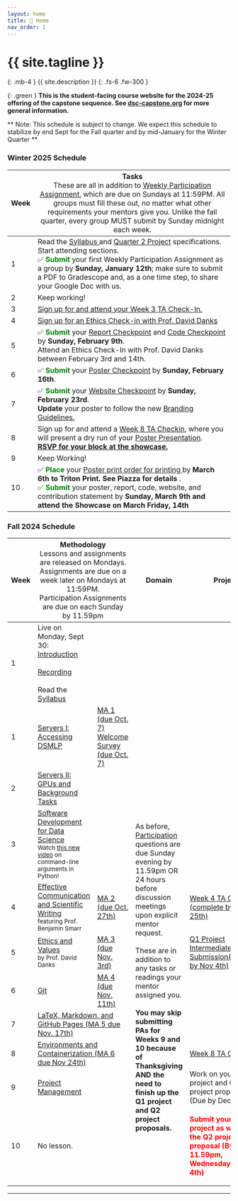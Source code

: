 ```yaml
---
layout: home
title: 🏡 Home 
nav_order: 1
---
```


<!-- {: .warning }
This site is under construction! -->

# {{ site.tagline }}
{: .mb-4 }
{{ site.description }}
{: .fs-6 .fw-300 }

{: .green }
**This is the student-facing course website for the 2024-25 offering of the capstone sequence. See [dsc-capstone.org](https://dsc-capstone.org) for more general information.**

** Note: This schedule is subject to change. We expect this schedule to stabilize by end Sept for the Fall quarter and by mid-January for the Winter Quarter **

### Winter 2025 Schedule

<table>
    <colgroup>
        <col style="width: 2%" />
        <col style="width: 98%" />
    </colgroup>
    <thead class="header">
        <tr>
            <th>Week</th>
            <th colspan=2>Tasks<br><span style="font-weight:normal">These are all in addition to <a href="https://dsc-capstone.org/2024-25/assignments/participation/q2">Weekly Participation Assignment</a>, which are due on Sundays at 11:59PM. All groups must fill these out, no matter what other requirements your mentors give you. Unlike the fall quarter, every group MUST submit by Sunday midnight each week. </span></th>
        </tr>
    </thead>
    <tbody> 
         <tr>
            <td>1</td>
            <td>Read the <a href="https://dsc-capstone.org/2024-25/syllabus"> Syllabus </a> and <a href="https://dsc-capstone.org/2024-25/assignments/projects/q2"> Quarter 2 Project</a> specifications.<br>Start attending sections.<br>✅ <b style="color:green">Submit</b> your first Weekly Participation Assignment as a group by <b>Sunday, January 12th</b>; make sure to submit a PDF to Gradescope and, as a one time step, to share your Google Doc with us.</td>
        </tr>
        <tr>
            <td>2</td>
            <td>Keep working!</td>
        </tr>
        <tr>
            <td> 3 </td>
            <td><a href="https://dsc-capstone.org/2024-25/assignments/projects/q2-week3-checkin">Sign up for and attend your Week 3 TA Check-In.</a></td>
        </tr>
        <tr>
            <td>4</td>
            <td> <a href="https://dsc-capstone.org/2024-25/assignments/projects/q2-ethics-checkin">Sign up for an Ethics Check-in with Prof. David Danks</a></td>
        </tr>
        <tr>
            <td>5</td>
            <td> ✅ <b style="color:green">Submit</b> your <a href="https://dsc-capstone.org/2024-25/assignments/projects/q2/report">Report Checkpoint</a> and <a href="https://dsc-capstone.org/2024-25/assignments/projects/q2/code"> Code Checkpoint</a> by <b>Sunday, February 9th</b>.<br>Attend an Ethics Check-In with Prof. David Danks between February 3rd and 14th.</td>
        </tr>
        <tr>
            <td>6</td>
            <td>✅ <b style="color:green">Submit</b> your <a href="https://dsc-capstone.org/2024-25/assignments/projects/q2/poster-presentation"> Poster Checkpoint</a> by  <b>Sunday, February 16th</b>. </td>
        </tr>
        <tr>
            <td>7</td>
            <td>✅ <b style="color:green">Submit</b> your <a href="https://dsc-capstone.org/2024-25/assignments/projects/q2/website"> Website Checkpoint</a> by  <b>Sunday, February 23rd</b>.<br> <b>Update</b> your poster to follow the new <a href="https://dsc-capstone.org/2024-25/assignments/projects/q2/poster-presentation#branding"> Branding Guidelines.</a> </td>
        </tr>
        <tr>
            <td>8</td>
            <td>Sign up for and attend a <a href="https://dsc-capstone.org/2024-25/assignments/projects/q2-week8-checkin"> Week 8 TA Checkin</a>, where you will present a dry run of your <a href="https://dsc-capstone.org/2024-25/assignments/projects/q2/poster-presentation">Poster Presentation</a>.<br><b><a href="https://dsc-capstone.org/showcase-25">RSVP for your block at the showcase.</a></b>  </td>
        </tr>
        <tr>
            <td>9</td>
            <td>Keep Working!</td>
        </tr>
        <tr>
            <td>10</td>
            <td>✅ <b style="color:green">Place</b> your <a href="https://dsc-capstone.org/2024-25/assignments/projects/q2/poster-presentation">Poster print order for printing </a> by <b>March 6th to Triton Print. See Piazza for details </b>.<br>✅ <b style="color:green">Submit</b> your poster, report, code, website, and contribution statement by <b>Sunday, March 9th and attend the Showcase on March Friday, 14th</b></td>
        </tr>
    </tbody> 
</table> 



### Fall 2024 Schedule

<table>
    <colgroup>
        <col style="width: 2%" />
        <col style="width: 25%" />
        <col style="width: 25%" />
        <col style="width: 25%" />
        <col style="width: 23%" />
    </colgroup>
    <thead class="header">
        <tr>
            <th>Week</th>
            <th colspan=2>Methodology<br><span style="font-weight:normal">Lessons and assignments are released on Mondays.<br>Assignments are due on a week later on Mondays at 11:59PM. <br>Participation Assignments are due on each Sunday by 11.59pm</span></th>
            <th>Domain</th>
            <th>Project</th>
        </tr>
    </thead>
    <tbody> 
        <tr>
            <td>1</td>
            <td>Live on Monday, Sept 30: <a href="https://docs.google.com/presentation/d/1ekVJK67mniCzxUEvNkPZwSd-AJqBZfhrmfaAhLOYoUY/pub?start=false&loop=false&delayms=5000">Introduction</a><br><br><a href="https://drive.google.com/file/d/1X1LGIn80L7E0EEJ4NomfrUyIU3kSdlhD/view?usp=sharing">Recording</a><br><br>Read the <a href="https://dsc-capstone.org/2024-25/syllabus"> Syllabus</a> </td>
            <td></td>
            <td></td>
            <td></td>
        </tr>
        <tr>
            <td>1</td>
            <td><a href="lessons/01">Servers I: Accessing DSMLP</a></td>
            <td><a href="assignments/methodology/01">MA 1 (due Oct. 7)</a><br><a href="https://forms.gle/nYiFEs3pYkpguZHU8">Welcome Survey (due Oct. 7)</a></td>
            <td></td>
            <td></td>
        </tr>
        <tr>
            <td>2</td>
            <td><a href="lessons/02">Servers II: GPUs and Background Tasks</a></td>
            <td></td>
            <td rowspan=9>As before, <a href="assignments/participation/q1">Participation</a> questions are due Sunday evening by 11.59pm OR 24 hours before discussion meetings upon explicit mentor request.<br><br>These are in addition to any tasks or readings your mentor assigned you. <br><br><b>You may skip submitting PAs for Weeks 9 and 10 because of Thanksgiving AND the need to finish up  the Q1 project and Q2 project proposals.</b> </td>
            <td></td>
        </tr>
        <tr>
            <td>3</td>
            <td><a href="lessons/03">Software Development for Data Science</a><br><small>Watch <a href="https://youtu.be/iXvBzLtI5Uk">this new video</a> on command-line arguments in Python!</small></td>
            <td></td>
            <td></td>
        </tr>
        <tr>
            <td>4</td>
            <td><a href="lessons/04">Effective Communication and Scientific Writing</a><br><small>featuring Prof. Benjamin Smarr</small></td>
            <td><a href="assignments/methodology/02">MA 2 (due Oct. 27th)</a></td>
            <td><a href="assignments/projects/q1-week4-checkin">Week 4 TA Check-In (complete by Oct. 25th)</a></td>
        </tr>
        <tr>
            <td>5</td>
            <td><a href="lessons/05">Ethics and Values</a><br><small>by Prof. David Danks</small></td>
            <td><a href="assignments/methodology/03">MA 3 (due Nov. 3rd)</a></td>
            <td><a href="assignments/projects/q1"> Q1 Project Intermediate Submission(complete by Nov 4th)</a></td>
        </tr>
        <tr>
            <td>6</td>
            <td><a href="lessons/06">Git</a></td>
            <td><a href="assignments/methodology/04">MA 4 (due Nov. 11th)</a></td>
            <td></td>
        </tr>
        <tr>
            <td>7</td>
            <td colspan=2><a href="assignments/methodology/05">LaTeX, Markdown, and GitHub Pages (MA 5 due Nov. 17th)</a></td>
            <td></td>
        </tr>
        <tr>
            <td>8</td>
            <td colspan=2><a href="assignments/methodology/06">Environments and Containerization (MA 6 due Nov 24th)</a></td>
            <td><a href="assignments/projects/q1-week-9-10-checkin">Week 8 TA Check-In</a></td>
        </tr>
        <tr>
            <td>9</td>
            <td><a href="lessons/09">Project Management</a></td>
            <td></td>
            <td>Work on your Q1 project and Q2 project proposal (Due by Dec 2nd)</td>
        </tr>
        <tr>
            <td>10</td>
            <td>No lesson.</td>
            <td></td>
            <td><b><p style="color: red">Submit your Q1 project as well as the Q2 project proposal (By 11.59pm, Wednesday, Dec 4th)</p></b></td>
        </tr>
    </tbody>
</table>

---
